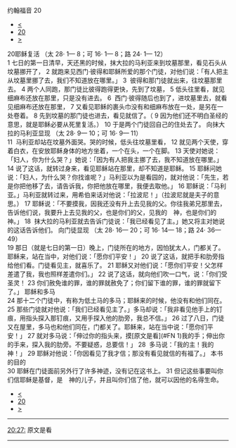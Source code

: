﻿





 约翰福音 20




* [<](bible/JHN19.md)
* [20](bible/JHN.md)
* [>](bible/JHN21.md)



 
20耶稣复活 （太
28·
1—
8；可
16·
1—
8；路
24·
1—
12）  
1 七日的第一日清早，天还黑的时候，抹大拉的马利亚来到坟墓那里，看见石头从坟墓挪开了， 
2 就跑来见西门·彼得和耶稣所爱的那个门徒，对他们说：「有人把主从坟墓里挪了去，我们不知道放在哪里。」 
3  彼得和那门徒就出来，往坟墓那里去。 
4 两个人同跑，那门徒比彼得跑得更快，先到了坟墓， 
5 低头往里看，就见细麻布还放在那里，只是没有进去。 
6  西门·彼得随后也到了，进坟墓里去，就看见细麻布还放在那里， 
7 又看见耶稣的裹头巾没有和细麻布放在一处，是另在一处卷着。 
8 先到坟墓的那门徒也进去，看见就信了。（ 
9 因为他们还不明白圣经的意思，就是耶稣必要从死里复活。） 
10 于是两个门徒回自己的住处去了。 向抹大拉的马利亚显现 （太
28·
9—
10；可
16·
9—
11）  
11  马利亚却站在坟墓外面哭。哭的时候，低头往坟墓里看， 
12 就见两个天使，穿着白衣，在安放耶稣身体的地方坐着，一个在头，一个在脚。 
13 天使对她说：「妇人，你为什么哭？」她说：「因为有人把我主挪了去，我不知道放在哪里。」 
14 说了这话，就转过身来，看见耶稣站在那里，却不知道是耶稣。 
15 耶稣问她说：「妇人，为什么哭？你找谁呢？」马利亚以为是看园的，就对他说：「先生，若是你把他移了去，请告诉我，你把他放在哪里，我便去取他。」 
16 耶稣说：「马利亚。」马利亚就转过来，用希伯来话对他说：「拉波尼！」（拉波尼就是夫子的意思。） 
17 耶稣说：「不要摸我，因我还没有升上去见我的父。你往我弟兄那里去，告诉他们说，我要升上去见我的父，也是你们的父，见我的　神，也是你们的　神。」 
18  抹大拉的马利亚就去告诉门徒说：「我已经看见了主。」她又将主对她说的这话告诉他们。 向门徒显现 （太
28·
16—
20；可
16·
14—
18；路
24·
36—
49）  
19 那日（就是七日的第一日）晚上，门徒所在的地方，因怕犹太人，门都关了。耶稣来，站在当中，对他们说：「愿你们平安！」 
20 说了这话，就把手和肋旁指给他们看。门徒看见主，就喜乐了。 
21 耶稣又对他们说：「愿你们平安！父怎样差遣了我，我也照样差遣你们。」 
22 说了这话，就向他们吹一口气，说：「你们受圣灵！ 
23 你们赦免谁的罪，谁的罪就赦免了；你们留下谁的罪，谁的罪就留下了。」 耶稣和多马  
24 那十二个门徒中，有称为低土马的多马；耶稣来的时候，他没有和他们同在。 
25 那些门徒就对他说：「我们已经看见主了。」多马却说：「我非看见他手上的钉痕，用指头探入那钉痕，又用手探入他的肋旁，我总不信。」 
26 过了八日，门徒又在屋里，多马也和他们同在，门都关了。耶稣来，站在当中说：「愿你们平安！」 
27 就对多马说：「伸过你的指头来，摸[原文是看](#FN
1)我的手；伸出你的手来，探入我的肋旁。不要疑惑，总要信！」 
28  多马说：「我的主！我的　神！」 
29 耶稣对他说：「你因看见了我才信；那没有看见就信的有福了。」 本书的目的  
30 耶稣在门徒面前另外行了许多神迹，没有记在这书上。 
31 但记这些事要叫你们信耶稣是基督，是　神的儿子，并且叫你们信了他，就可以因他的名得生命。 
* [<](bible/JHN19.md)
* [20](bible/JHN.md)
* [>](bible/JHN21.md)





---


[20:27:](#V27)
原文是看




---









